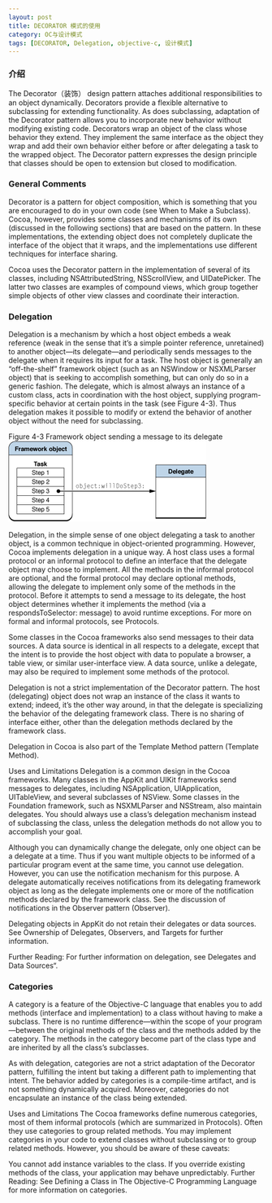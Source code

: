 ```yaml
---
layout: post
title: DECORATOR 模式的使用
category: OC与设计模式
tags: [DECORATOR, Delegation, objective-c, 设计模式]
---
```


### 介绍

The Decorator（装饰） design pattern attaches additional responsibilities to an object dynamically. Decorators provide a flexible alternative to subclassing for extending functionality. As does subclassing, adaptation of the Decorator pattern allows you to incorporate new behavior without modifying existing code. Decorators wrap an object of the class whose behavior they extend. They implement the same interface as the object they wrap and add their own behavior either before or after delegating a task to the wrapped object. The Decorator pattern expresses the design principle that classes should be open to extension but closed to modification.

### General Comments

Decorator is a pattern for object composition, which is something that you are encouraged to do in your own code (see When to Make a Subclass). Cocoa, however, provides some classes and mechanisms of its own (discussed in the following sections) that are based on the pattern. In these implementations, the extending object does not completely duplicate the interface of the object that it wraps, and the implementations use different techniques for interface sharing.

Cocoa uses the Decorator pattern in the implementation of several of its classes, including NSAttributedString, NSScrollView, and UIDatePicker. The latter two classes are examples of compound views, which group together simple objects of other view classes and coordinate their interaction.

### Delegation

Delegation is a mechanism by which a host object embeds a weak reference (weak in the sense that it’s a simple pointer reference, unretained) to another object—its delegate—and periodically sends messages to the delegate when it requires its input for a task. The host object is generally an “off-the-shelf” framework object (such as an NSWindow or NSXMLParser object) that is seeking to accomplish something, but can only do so in a generic fashion. The delegate, which is almost always an instance of a custom class, acts in coordination with the host object, supplying program-specific behavior at certain points in the task (see Figure 4-3). Thus delegation makes it possible to modify or extend the behavior of another object without the need for subclassing.

<!-- more -->

Figure 4-3  Framework object sending a message to its delegate
![](/assets/delegation.gif)

Delegation, in the simple sense of one object delegating a task to another object, is a common technique in object-oriented programming. However, Cocoa implements delegation in a unique way. A host class uses a formal protocol or an informal protocol to define an interface that the delegate object may choose to implement. All the methods in the informal protocol are optional, and the formal protocol may declare optional methods, allowing the delegate to implement only some of the methods in the protocol. Before it attempts to send a message to its delegate, the host object determines whether it implements the method (via a respondsToSelector: message) to avoid runtime exceptions. For more on formal and informal protocols, see Protocols.

Some classes in the Cocoa frameworks also send messages to their data sources. A data source is identical in all respects to a delegate, except that the intent is to provide the host object with data to populate a browser, a table view, or similar user-interface view. A data source, unlike a delegate, may also be required to implement some methods of the protocol.

Delegation is not a strict implementation of the Decorator pattern. The host (delegating) object does not wrap an instance of the class it wants to extend; indeed, it’s the other way around, in that the delegate is specializing the behavior of the delegating framework class. There is no sharing of interface either, other than the delegation methods declared by the framework class.

Delegation in Cocoa is also part of the Template Method pattern (Template Method).

Uses and Limitations
Delegation is a common design in the Cocoa frameworks. Many classes in the AppKit and UIKit frameworks send messages to delegates, including NSApplication, UIApplication, UITableView, and several subclasses of NSView. Some classes in the Foundation framework, such as NSXMLParser and NSStream, also maintain delegates. You should always use a class’s delegation mechanism instead of subclassing the class, unless the delegation methods do not allow you to accomplish your goal.

Although you can dynamically change the delegate, only one object can be a delegate at a time. Thus if you want multiple objects to be informed of a particular program event at the same time, you cannot use delegation. However, you can use the notification mechanism for this purpose. A delegate automatically receives notifications from its delegating framework object as long as the delegate implements one or more of the notification methods declared by the framework class. See the discussion of notifications in the Observer pattern (Observer).

Delegating objects in AppKit do not retain their delegates or data sources. See Ownership of Delegates, Observers, and Targets for further information.

Further Reading: For further information on delegation, see Delegates and Data Sources“.

### Categories

A category is a feature of the Objective-C language that enables you to add methods (interface and implementation) to a class without having to make a subclass. There is no runtime difference—within the scope of your program—between the original methods of the class and the methods added by the category. The methods in the category become part of the class type and are inherited by all the class’s subclasses.

As with delegation, categories are not a strict adaptation of the Decorator pattern, fulfilling the intent but taking a different path to implementing that intent. The behavior added by categories is a compile-time artifact, and is not something dynamically acquired. Moreover, categories do not encapsulate an instance of the class being extended.

Uses and Limitations
The Cocoa frameworks define numerous categories, most of them informal protocols (which are summarized in Protocols). Often they use categories to group related methods. You may implement categories in your code to extend classes without subclassing or to group related methods. However, you should be aware of these caveats:

You cannot add instance variables to the class.
If you override existing methods of the class, your application may behave unpredictably.
Further Reading: See Defining a Class in The Objective-C Programming Language for more information on categories.
